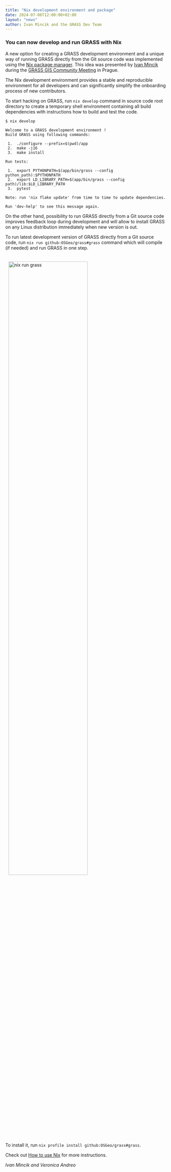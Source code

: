 ```yaml
---
title: "Nix development environment and package"
date: 2024-07-06T12:00:00+02:00
layout: "news"
author: Ivan Mincik and the GRASS Dev Team
---
```


### You can now develop and run GRASS with Nix

A new option for creating a GRASS development environment and a unique way
of running GRASS directly from the Git source code was implemented using the 
[Nix package manager](https://nixos.org/). This idea was presented by
[Ivan Mincik](https://github.com/imincik) during the
[GRASS GIS Community Meeting](https://grasswiki.osgeo.org/wiki/GRASS_Community_Meeting_Prague_2024)
in Prague.

The Nix development environment provides a stable and reproducible environment
for all developers and can significantly simplify the onboarding process of new
contributors.

To start hacking on GRASS, run `nix develop` command in source code root
directory to create a temporary shell environment containing all build
dependencies with instructions how to build and test the code.

```
$ nix develop

Welcome to a GRASS development environment !
Build GRASS using following commands:

 1.  ./configure --prefix=$(pwd)/app
 2.  make -j16
 3.  make install

Run tests:

 1.  export PYTHONPATH=$(app/bin/grass --config python_path):$PYTHONPATH
 2.  export LD_LIBRARY_PATH=$(app/bin/grass --config path)/lib:$LD_LIBRARY_PATH
 3.  pytest

Note: run 'nix flake update' from time to time to update dependencies.

Run 'dev-help' to see this message again. 
```  

On the other hand, possibility to run GRASS directly from a Git
source code improves feedback loop during development and will allow to install
GRASS on any Linux distribution immediately when new version is out.

To run latest development version of GRASS directly from a Git source code, run
`nix run github:OSGeo/grass#grass` command which will compile (if needed) and
run GRASS in one step.

<a href="/images/news/nix-run-grass.png">
  <img src="/images/news/nix-run-grass.png" alt="nix run grass" title="Nix running GRASS"
   width="70%" style="float:center;padding-left:10px;padding-top:20px">
</a>

To install it, run `nix profile install github:OSGeo/grass#grass`.

Check out [How to use Nix](https://github.com/OSGeo/grass/blob/main/NIX.md) for more instructions.

*Ivan Mincik and Veronica Andreo*
